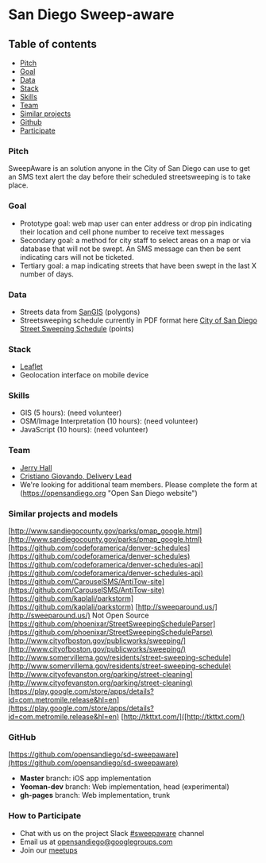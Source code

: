 # San Diego Sweep-aware

## Table of contents
- [Pitch](#section_pitch "Pitch")
- [Goal](#section_goal "Goal")
- [Data](#section_data "Data")
- [Stack](#section_stack "Stack")
- [Skills](#section_skills "Skills")
- [Team](#section_team "team")
- [Similar projects](#section_similar "Similar projects")
- [Github](#section_github "Github")
- [Participate](#section_participate "How to Participate")

### <a name="section_pitch"></a>Pitch

SweepAware is an solution anyone in the City of San Diego can use to get an SMS text alert the day before their scheduled streetsweeping is to take place.  

### <a name="section_goal"></a>Goal

- Prototype goal: web map user can enter address or drop pin indicating their location and cell phone number to receive text messages 
- Secondary goal: a method for city staff to select areas on a map or via database that will not be swept. An SMS message can then be sent indicating cars will not be ticketed.
- Tertiary goal: a map indicating streets that have been swept in the last X number of days.

### <a name="section_data"></a>Data

- Streets data from [SanGIS](http://www.sangis.org/ "San Diego Geographic Information Source") (polygons)
- Streetsweeping schedule currently in PDF format here [City of San Diego Street Sweeping Schedule](http://www.sandiego.gov/stormwater/services/sweepschedules.shtml/ "Street sweeping Schedule") (points)

### <a name="section_stack"></a>Stack

- [Leaflet](http://leafletjs.com/ "Leaflet JavaScript Library")
- Geolocation interface on mobile device

### <a name="section_skills"></a>Skills

- GIS (5 hours): (need volunteer)
- OSM/Image Interpretation (10 hours): (need volunteer)
- JavaScript (10 hours): (need volunteer)

### <a name="section_team"></a>Team

- [Jerry Hall](https://github.com/jerryhall "jerryhall")
- [Cristiano Giovando, Delivery Lead](https://github.com/cgiovando "cgiovando")
- We're looking for additional team members. Please complete the form at (https://opensandiego.org "Open San Diego website")

### <a name="section_similar"></a>Similar projects and models

[http://www.sandiegocounty.gov/parks/pmap_google.html](http://www.sandiegocounty.gov/parks/pmap_google.html)
[https://github.com/codeforamerica/denver-schedules](https://github.com/codeforamerica/denver-schedules)
[https://github.com/codeforamerica/denver-schedules-api](https://github.com/codeforamerica/denver-schedules-api)
[https://github.com/CarouselSMS/AntiTow-site](https://github.com/CarouselSMS/AntiTow-site)
[https://github.com/kaplali/parkstorm](https://github.com/kaplali/parkstorm)
[http://sweeparound.us/](http://sweeparound.us/) Not Open Source
[https://github.com/phoenixar/StreetSweepingScheduleParser](https://github.com/phoenixar/StreetSweepingScheduleParse)
[http://www.cityofboston.gov/publicworks/sweeping/](http://www.cityofboston.gov/publicworks/sweeping/)
[http://www.somervillema.gov/residents/street-sweeping-schedule](http://www.somervillema.gov/residents/street-sweeping-schedule)
[http://www.cityofevanston.org/parking/street-cleaning](http://www.cityofevanston.org/parking/street-cleaning)
[https://play.google.com/store/apps/details?id=com.metromile.release&hl=en](https://play.google.com/store/apps/details?id=com.metromile.release&hl=en)
[http://tkttxt.com/]([http://tkttxt.com/)

### <a name="section_github"></a>GitHub

[https://github.com/opensandiego/sd-sweepaware](https://github.com/opensandiego/sd-sweepaware)

- **Master** branch: iOS app implementation
- **Yeoman-dev** branch: Web implementation, head (experimental)
- **gh-pages** branch: Web implementation, trunk

### <a name="section_participate"></a>How to Participate

- Chat with us on the project Slack [#sweepaware](https://opensandiego.slack.com/signup) channel
- Email us at [opensandiego@googlegroups.com](opensandiego@googlegroups.com)
- Join our [meetups](http://www.meetup.com/Open-San-Diego)

